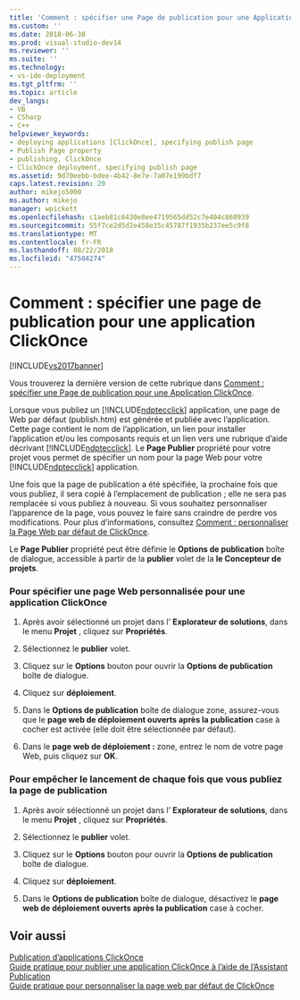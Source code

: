 ```yaml
---
title: 'Comment : spécifier une Page de publication pour une Application ClickOnce | Microsoft Docs'
ms.custom: ''
ms.date: 2018-06-30
ms.prod: visual-studio-dev14
ms.reviewer: ''
ms.suite: ''
ms.technology:
- vs-ide-deployment
ms.tgt_pltfrm: ''
ms.topic: article
dev_langs:
- VB
- CSharp
- C++
helpviewer_keywords:
- deploying applications [ClickOnce], specifying publish page
- Publish Page property
- publishing, ClickOnce
- ClickOnce deployment, specifying publish page
ms.assetid: 9d70eebb-bdee-4b42-8e7e-7a07e199bdf7
caps.latest.revision: 20
author: mikejo5000
ms.author: mikejo
manager: wpickett
ms.openlocfilehash: c1aeb81c6430e8ee4719565dd52c7e404c860939
ms.sourcegitcommit: 55f7ce2d5d2e458e35c45787f1935b237ee5c9f8
ms.translationtype: MT
ms.contentlocale: fr-FR
ms.lasthandoff: 08/22/2018
ms.locfileid: "47504274"
---
```

# <a name="how-to-specify-a-publish-page-for-a-clickonce-application"></a>Comment : spécifier une page de publication pour une application ClickOnce
[!INCLUDE[vs2017banner](../includes/vs2017banner.md)]

Vous trouverez la dernière version de cette rubrique dans [Comment : spécifier une Page de publication pour une Application ClickOnce](https://docs.microsoft.com/visualstudio/deployment/how-to-specify-a-publish-page-for-a-clickonce-application).  
  
Lorsque vous publiez un [!INCLUDE[ndptecclick](../includes/ndptecclick-md.md)] application, une page de Web par défaut (publish.htm) est générée et publiée avec l’application. Cette page contient le nom de l’application, un lien pour installer l’application et/ou les composants requis et un lien vers une rubrique d’aide décrivant [!INCLUDE[ndptecclick](../includes/ndptecclick-md.md)]. Le **Page Publier** propriété pour votre projet vous permet de spécifier un nom pour la page Web pour votre [!INCLUDE[ndptecclick](../includes/ndptecclick-md.md)] application.  
  
 Une fois que la page de publication a été spécifiée, la prochaine fois que vous publiez, il sera copié à l’emplacement de publication ; elle ne sera pas remplacée si vous publiez à nouveau. Si vous souhaitez personnaliser l’apparence de la page, vous pouvez le faire sans craindre de perdre vos modifications. Pour plus d’informations, consultez [Comment : personnaliser la Page Web par défaut de ClickOnce](../deployment/how-to-customize-the-default-web-page-for-a-clickonce-application.md).  
  
 Le **Page Publier** propriété peut être définie le **Options de publication** boîte de dialogue, accessible à partir de la **publier** volet de la **le Concepteur de projets**.  
  
### <a name="to-specify-a-custom-web-page-for-a-clickonce-application"></a>Pour spécifier une page Web personnalisée pour une application ClickOnce  
  
1.  Après avoir sélectionné un projet dans l’ **Explorateur de solutions**, dans le menu **Projet** , cliquez sur **Propriétés**.  
  
2.  Sélectionnez le **publier** volet.  
  
3.  Cliquez sur le **Options** bouton pour ouvrir la **Options de publication** boîte de dialogue.  
  
4.  Cliquez sur **déploiement**.  
  
5.  Dans le **Options de publication** boîte de dialogue zone, assurez-vous que le **page web de déploiement ouverts après la publication** case à cocher est activée (elle doit être sélectionnée par défaut).  
  
6.  Dans le **page web de déploiement :** zone, entrez le nom de votre page Web, puis cliquez sur **OK**.  
  
### <a name="to-prevent-the-publish-page-from-launching-each-time-you-publish"></a>Pour empêcher le lancement de chaque fois que vous publiez la page de publication  
  
1.  Après avoir sélectionné un projet dans l’ **Explorateur de solutions**, dans le menu **Projet** , cliquez sur **Propriétés**.  
  
2.  Sélectionnez le **publier** volet.  
  
3.  Cliquez sur le **Options** bouton pour ouvrir la **Options de publication** boîte de dialogue.  
  
4.  Cliquez sur **déploiement**.  
  
5.  Dans le **Options de publication** boîte de dialogue, désactivez le **page web de déploiement ouverts après la publication** case à cocher.  
  
## <a name="see-also"></a>Voir aussi  
 [Publication d’applications ClickOnce](../deployment/publishing-clickonce-applications.md)   
 [Guide pratique pour publier une application ClickOnce à l’aide de l’Assistant Publication](../deployment/how-to-publish-a-clickonce-application-using-the-publish-wizard.md)   
 [Guide pratique pour personnaliser la page web par défaut de ClickOnce](../deployment/how-to-customize-the-default-web-page-for-a-clickonce-application.md)



